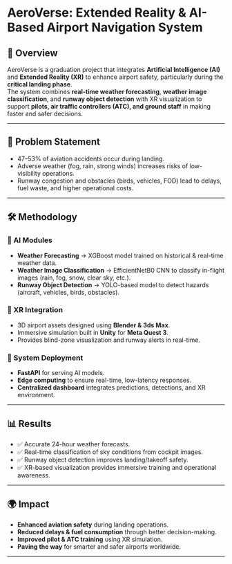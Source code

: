 
# AeroVerse: Extended Reality & AI-Based Airport Navigation System

## 📌 Overview
AeroVerse is a graduation project that integrates **Artificial Intelligence (AI)** and **Extended Reality (XR)** to enhance airport safety, particularly during the **critical landing phase**.  
The system combines **real-time weather forecasting**, **weather image classification**, and **runway object detection** with XR visualization to support **pilots, air traffic controllers (ATC), and ground staff** in making faster and safer decisions.

---

## 🚩 Problem Statement
- 47–53% of aviation accidents occur during landing.
- Adverse weather (fog, rain, strong winds) increases risks of low-visibility operations.
- Runway congestion and obstacles (birds, vehicles, FOD) lead to delays, fuel waste, and higher operational costs.

---

## 🛠️ Methodology
### 🔹 AI Modules
- **Weather Forecasting** → XGBoost model trained on historical & real-time weather data.  
- **Weather Image Classification** → EfficientNetB0 CNN to classify in-flight images (rain, fog, snow, clear sky, etc.).  
- **Runway Object Detection** → YOLO-based model to detect hazards (aircraft, vehicles, birds, obstacles).  

### 🔹 XR Integration
- 3D airport assets designed using **Blender & 3ds Max**.  
- Immersive simulation built in **Unity** for **Meta Quest 3**.  
- Provides blind-zone visualization and runway alerts in real-time.  

### 🔹 System Deployment
- **FastAPI** for serving AI models.  
- **Edge computing** to ensure real-time, low-latency responses.  
- **Centralized dashboard** integrates predictions, detections, and XR environment.

---

## 📊 Results
- ✅ Accurate 24-hour weather forecasts.  
- ✅ Real-time classification of sky conditions from cockpit images.  
- ✅ Runway object detection improves landing/takeoff safety.  
- ✅ XR-based visualization provides immersive training and operational awareness.  

---

## 🌍 Impact
- **Enhanced aviation safety** during landing operations.  
- **Reduced delays & fuel consumption** through better decision-making.  
- **Improved pilot & ATC training** using XR simulation.  
- **Paving the way** for smarter and safer airports worldwide.  

---
